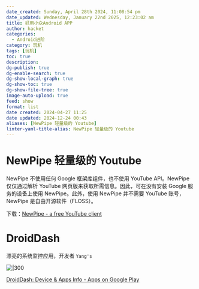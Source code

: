 ```yaml
---
date_created: Sunday, April 28th 2024, 11:08:54 pm
date_updated: Wednesday, January 22nd 2025, 12:23:02 am
title: 好用小众Android APP
author: hacket
categories:
  - Android进阶
category: 玩机
tags: [玩机]
toc: true
description: 
dg-publish: true
dg-enable-search: true
dg-show-local-graph: true
dg-show-toc: true
dg-show-file-tree: true
image-auto-upload: true
feed: show
format: list
date created: 2024-04-27 11:25
date updated: 2024-12-24 00:43
aliases: [NewPipe 轻量级的 Youtube]
linter-yaml-title-alias: NewPipe 轻量级的 Youtube
---
```


# NewPipe 轻量级的 Youtube

NewPipe 不使用任何 Google 框架库组件，也不使用 YouTube API。NewPipe 仅仅通过解析 YouTube 网页版来获取所需信息。因此，可在没有安装 Google 服务的设备上使用 NewPipe。此外，使用 NewPipe 并不需要 YouTube 账号，NewPipe 是自由开源软件（FLOSS）。

下载：[NewPipe - a free YouTube client](https://newpipe.net/#download)

# DroidDash

漂亮的系统监控应用，开发者 `Yang's`

![|300](https://play-lh.googleusercontent.com/6u7mzwqnz0Bt3abT36J1ZELx0AuvnT1dwbSx7cpWLuOeMeXSBmiVGkYSD2sSA_NDfRo=w5120-h2880-rw)

[DroidDash: Device & Apps Info - Apps on Google Play](https://play.google.com/store/apps/details?id=com.yangdai.droiddash)
